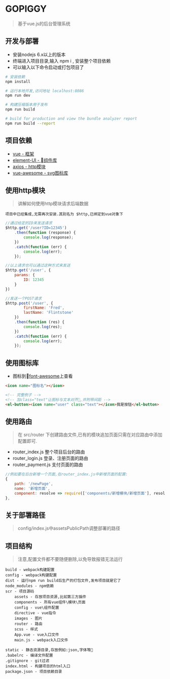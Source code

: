 # GOPIGGY

> 基于vue.js的后台管理系统

## 开发与部署
- 安装nodejs 6.x以上的版本
- 终端进入项目目录,输入 npm i , 安装整个项目依赖
- 可以输入以下命令启动或打包项目了
``` bash
# 安装依赖
npm install

# 运行本地开发,访问地址 localhost:8086
npm run dev

# 构建压缩版本用于发布
npm run build

# build for production and view the bundle analyzer report
npm run build --report
```

## 项目依赖
- [vue - 框架](https://cn.vuejs.org/v2)
- [element-UI - 组件库](http://element.eleme.io/1.3/#/zh-CN/component/installation)
- [axios - http模块](http://www.jianshu.com/p/df464b26ae58)
- [vue-awesome - svg图标库](http://fontawesome.dashgame.com/)


## 使用http模块
>讲解如何使用http模块请求后端数据

    项目中已经集成,无需再次安装.其别名为 $http,已绑定到vue对象下
```js
//通过给定的ID来发送请求
$http.get('/user?ID=12345')
    .then(function (response) {
        console.log(response);
    })
    .catch(function (err) {
        console.log(err);
    });

//以上请求也可以通过这种方式来发送
$http.get('/user', {
    params: {
        ID: 12345
    }
})

//发送一个POST请求
$http.post('/user', {
        firstName: 'Fred',
        lastName: 'Flintstone'
    })
    .then(function (res) {
        console.log(res);
    })
    .catch(function (err) {
        console.log(err);
    });

```

## 使用图标库
- 图标到[font-awesome](http://fontawesome.dashgame.com/)上查看
```html
<icon name="图标名"></icon>

<!-- 完整例子 -->
<!-- 加class="text"让图标与文本对齐,并附带间距 -->
<el-button><icon name="user" class="text"></icon>我是按钮</el-button>
```

## 使用路由
>在 src/router 下创建路由文件,已有的模块追加页面只需在对应路由中添加配置即可.
- router_index.js 整个项目后台的路由
- router_login.js 登录、注册页面的路由
- router_payment.js 支付页面的路由
```js
//例如要在后台新增一个页面,在router_index.js中新增页面的配置:
{
    path: '/newPage',
    name: '新增页面',
    component: resolve => require(['components/新增模块/新增页面'], resolve),
},
```

## 关于部署路径
>config/index.js中assetsPublicPath调整部署的路径

## 项目结构
>注意,配置文件都不要随便删除,以免导致报错无法运行

    build - webpack构建配置
    config - webpack构建配置
    dist - 运行npm run build后生产的打包文件,发布项目就是它了
    node_modules - npm依赖
    scr - 项目源码
        assets - 存放项目资源,比如第三方插件
        components - 所有vue组件\模块\页面
        config - vue\组件配置
        directive - vue指令
        images - 图片
        router - 路由
        scss - 样式
        App.vue - vue入口文件
        main.js - webpack入口文件

    static - 静态资源目录,存放例如:json,字体等
    .babelrc - 编译文件配置
    .gitignore - git过滤
    index.html - 构建项目的html入口
    package.json - 项目依赖目录